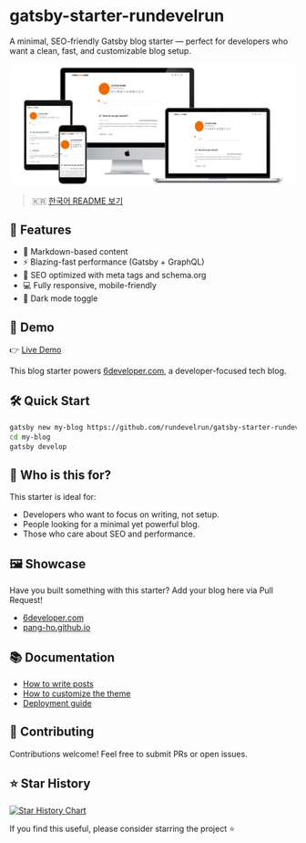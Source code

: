 # gatsby-starter-rundevelrun

A minimal, SEO-friendly Gatsby blog starter — perfect for developers who want a clean, fast, and customizable blog setup.

![데모 스크린샷](screen.png)

> 🇰🇷 [한국어 README 보기](README.ko.md)

## 🚀 Features

- 📝 Markdown-based content
- ⚡ Blazing-fast performance (Gatsby + GraphQL)
- 🧠 SEO optimized with meta tags and schema.org
- 💻 Fully responsive, mobile-friendly
- 🌙 Dark mode toggle

## 👀 Demo

👉 [Live Demo](https://6developer.com)

This blog starter powers [6developer.com](https://6developer.com), a developer-focused tech blog.

## 🛠️ Quick Start

```bash
gatsby new my-blog https://github.com/rundevelrun/gatsby-starter-rundevelrun
cd my-blog
gatsby develop
```

## 🧩 Who is this for?

This starter is ideal for:

- Developers who want to focus on writing, not setup.
- People looking for a minimal yet powerful blog.
- Those who care about SEO and performance.

## 🖼️ Showcase

Have you built something with this starter? Add your blog here via Pull Request!

- [6developer.com](https://6developer.com)
- [pang-ho.github.io](http://pang-ho.github.io/)

## 📚 Documentation

- [How to write posts](docs/writing.md) 
- [How to customize the theme](docs/customization.md)
- [Deployment guide](docs/deploy.md) 

## 🙌 Contributing

Contributions welcome! Feel free to submit PRs or open issues.

## ⭐ Star History

<a href="https://www.star-history.com/#rundevelrun/gatsby-starter-rundevelrun&Date">
 <picture>
   <source media="(prefers-color-scheme: dark)" srcset="https://api.star-history.com/svg?repos=rundevelrun/gatsby-starter-rundevelrun&type=Date&theme=dark" />
   <source media="(prefers-color-scheme: light)" srcset="https://api.star-history.com/svg?repos=rundevelrun/gatsby-starter-rundevelrun&type=Date" />
   <img alt="Star History Chart" src="https://api.star-history.com/svg?repos=rundevelrun/gatsby-starter-rundevelrun&type=Date" />
 </picture>
</a>

If you find this useful, please consider starring the project ⭐️